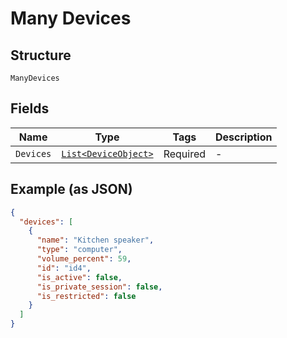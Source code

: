 
# Many Devices

## Structure

`ManyDevices`

## Fields

| Name | Type | Tags | Description |
|  --- | --- | --- | --- |
| `Devices` | [`List<DeviceObject>`](../../doc/models/device-object.md) | Required | - |

## Example (as JSON)

```json
{
  "devices": [
    {
      "name": "Kitchen speaker",
      "type": "computer",
      "volume_percent": 59,
      "id": "id4",
      "is_active": false,
      "is_private_session": false,
      "is_restricted": false
    }
  ]
}
```

